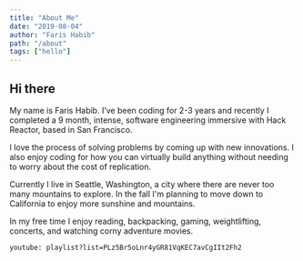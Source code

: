 ```yaml
---
title: "About Me"
date: "2019-08-04"
author: "Faris Habib"
path: "/about"
tags: ["hello"]
---
```


## Hi there

My name is Faris Habib.  I’ve been coding for 2-3 years and recently I completed a 9 month, intense, software engineering immersive with Hack Reactor, based in San Francisco.

I love the process of solving problems by coming up with new innovations. I also enjoy coding for how you can virtually build anything without needing to worry about the cost of replication.

Currently I live in Seattle, Washington, a city where there are never too many mountains to explore. In the fall I'm planning to move down to California to enjoy more sunshine and mountains.

In my free time I enjoy reading, backpacking, gaming, weightlifting, concerts, and watching corny adventure movies.

`youtube: playlist?list=PLz5Br5oLnr4yGR81VqKEC7avCgIIt2Fh2`
